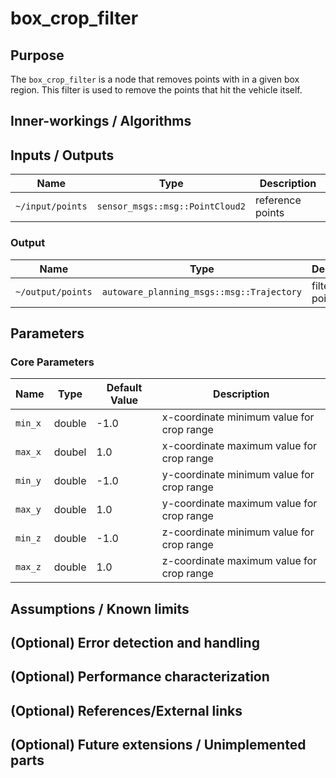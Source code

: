 # box_crop_filter

## Purpose

The `box_crop_filter` is a node that removes points with in a given box region. This filter is used to remove the points that hit the vehicle itself.

## Inner-workings / Algorithms

## Inputs / Outputs

| Name             | Type                            | Description      |
| ---------------- | ------------------------------- | ---------------- |
| `~/input/points` | `sensor_msgs::msg::PointCloud2` | reference points |

### Output

| Name              | Type                                      | Description     |
| ----------------- | ----------------------------------------- | --------------- |
| `~/output/points` | `autoware_planning_msgs::msg::Trajectory` | filtered points |

## Parameters

### Core Parameters

| Name    | Type   | Default Value | Description                               |
| ------- | ------ | ------------- | ----------------------------------------- |
| `min_x` | double | -1.0          | x-coordinate minimum value for crop range |
| `max_x` | doubel | 1.0           | x-coordinate maximum value for crop range |
| `min_y` | double | -1.0          | y-coordinate minimum value for crop range |
| `max_y` | double | 1.0           | y-coordinate maximum value for crop range |
| `min_z` | double | -1.0          | z-coordinate minimum value for crop range |
| `max_z` | double | 1.0           | z-coordinate maximum value for crop range |

## Assumptions / Known limits

## (Optional) Error detection and handling

## (Optional) Performance characterization

## (Optional) References/External links

## (Optional) Future extensions / Unimplemented parts
